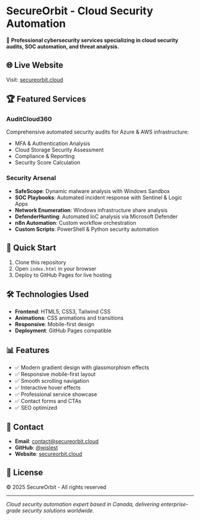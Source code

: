 # SecureOrbit - Cloud Security Automation

🔐 **Professional cybersecurity services specializing in cloud security audits, SOC automation, and threat analysis.**

## 🌐 Live Website
Visit: [secureorbit.cloud](https://secureorbit.cloud)

## 🏆 Featured Services

### AuditCloud360
Comprehensive automated security audits for Azure & AWS infrastructure:
- MFA & Authentication Analysis
- Cloud Storage Security Assessment  
- Compliance & Reporting
- Security Score Calculation

### Security Arsenal
- **SafeScope**: Dynamic malware analysis with Windows Sandbox
- **SOC Playbooks**: Automated incident response with Sentinel & Logic Apps
- **Network Enumeration**: Windows infrastructure share analysis
- **DefenderHunting**: Automated IoC analysis via Microsoft Defender
- **n8n Automation**: Custom workflow orchestration
- **Custom Scripts**: PowerShell & Python security automation

## 🚀 Quick Start

1. Clone this repository
2. Open `index.html` in your browser
3. Deploy to GitHub Pages for live hosting

## 🛠️ Technologies Used

- **Frontend**: HTML5, CSS3, Tailwind CSS
- **Animations**: CSS animations and transitions
- **Responsive**: Mobile-first design
- **Deployment**: GitHub Pages compatible

## 📊 Features

- ✅ Modern gradient design with glassmorphism effects
- ✅ Responsive mobile-first layout
- ✅ Smooth scrolling navigation
- ✅ Interactive hover effects
- ✅ Professional service showcase
- ✅ Contact forms and CTAs
- ✅ SEO optimized

## 📧 Contact

- **Email**: contact@secureorbit.cloud
- **GitHub**: [@wislest](https://github.com/wislest)
- **Website**: [secureorbit.cloud](https://secureorbit.cloud)

## 📄 License

© 2025 SecureOrbit - All rights reserved

---

*Cloud security automation expert based in Canada, delivering enterprise-grade security solutions worldwide.*
